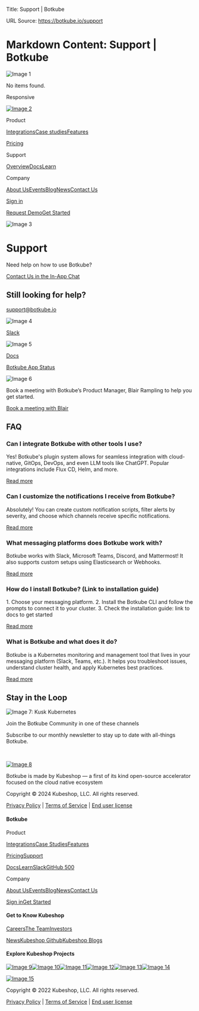 Title: Support | Botkube

URL Source: https://botkube.io/support

Markdown Content:
Support | Botkube
===============
   

![Image 1](https://cdn.prod.website-files.com/633705de6adaa38599d8e258/63ff9d464cd8d63171586062_close-white.svg)

No items found.

Responsive 

[![Image 2](https://cdn.prod.website-files.com/633705de6adaa38599d8e258/667961c259ac5b072d1c38ee_bk-logo.svg)](https://botkube.io/)

Product

[Integrations](https://botkube.io/integrations)[Case studies](https://botkube.io/case-studies)[Features](https://botkube.io/features)

[Pricing](https://botkube.io/pricing)

Support

[Overview](https://botkube.io/support)[Docs](https://docs.botkube.io/)[Learn](https://botkube.io/learn)

Company

[About Us](https://botkube.io/about)[Events](https://botkube.io/events)[Blog](https://botkube.io/blog)[News](https://botkube.io/news)[Contact Us](https://botkube.io/contact)

[Sign in](https://app.botkube.io/)

[Request Demo](https://botkube.io/demo)[Get Started](https://app.botkube.io/)

![Image 3](https://cdn.prod.website-files.com/633705de6adaa38599d8e258/663cd182c845a7c14f994cbe_bk-web-clouds.webp)

Support
=======

Need help on how to use Botkube?

[Contact Us in the In-App Chat](https://app.botkube.io/)

Still looking for help?
-----------------------

[support@botkube.io](mailto:support@botkube.io)

![Image 4](https://cdn.prod.website-files.com/633705de6adaa38599d8e258/664b5f297ee333331e47b52e_slack_logo-wh-new.svg)

[Slack](https://api.botkube.io/routers/slack/v1/install)

![Image 5](https://cdn.prod.website-files.com/633705de6adaa38599d8e258/664cd8ad17b41ee98de5042b_Docs.svg)

[Docs](https://docs.botkube.io/)

[Botkube App Status](https://status.botkube.io/)

![Image 6](https://cdn.prod.website-files.com/633705de6adaa38599d8e258/634ee5c0455ce28d5f1d965c_blair-rampling.jpeg)

Book a meeting with Botkube’s Product Manager, Blair Rampling to help you get started.

[Book a meeting with Blair](https://calendly.com/blair-kubeshop/30min)

FAQ
---

### Can I integrate Botkube with other tools I use?

Yes! Botkube's plugin system allows for seamless integration with cloud-native, GitOps, DevOps, and even LLM tools like ChatGPT. Popular integrations include Flux CD, Helm, and more.

[Read more](https://botkube.io/integrations)

### Can I customize the notifications I receive from Botkube?

Absolutely! You can create custom notification scripts, filter alerts by severity, and choose which channels receive specific notifications.

[Read more](https://botkube.io/learn/turning-kubernetes-k8s-alerts-into-k8s-notifications)

### What messaging platforms does Botkube work with?

Botkube works with Slack, Microsoft Teams, Discord, and Mattermost! It also supports custom setups using Elasticsearch or Webhooks.

[Read more](https://botkube.io/integrations)

### How do I install Botkube? (Link to installation guide)

1\. Choose your messaging platform. 2. Install the Botkube CLI and follow the prompts to connect it to your cluster. 3. Check the installation guide: link to docs to get started

[Read more](https://docs.botkube.io/)

### What is Botkube and what does it do?

Botkube is a Kubernetes monitoring and management tool that lives in your messaging platform (Slack, Teams, etc.). It helps you troubleshoot issues, understand cluster health, and apply Kubernetes best practices.

[Read more](https://botkube.io/features)

Stay in the Loop
----------------

![Image 7: Kusk Kubernetes ](https://cdn.prod.website-files.com/633705de6adaa38599d8e258/636d3117b8612105c60e0bd9_botkube-front-right.svg)

Join the Botkube Community in one of these channels

[](https://github.com/kubeshop/botkube)[](https://twitter.com/botkube_io)[](https://www.linkedin.com/showcase/botkube/)[](https://www.youtube.com/playlist?list=PL2Vye-us8_x_5eqYQTBq7ZywupscaW5yA)[](https://api.botkube.io/routers/slack/v1/install)

Subscribe to our monthly newsletter to stay up to date with all-things Botkube.

  

[![Image 8](https://cdn.prod.website-files.com/633705de6adaa38599d8e258/667961c259ac5b072d1c38ee_bk-logo.svg)](https://botkube.io/support#)

Botkube is made by Kubeshop — a first of its kind open-source accelerator focused on the cloud native ecosystem

[](https://www.youtube.com/playlist?list=PL2Vye-us8_x_5eqYQTBq7ZywupscaW5yA)[](https://github.com/kubeshop/botkube)[](https://twitter.com/botkube_io)[](https://www.linkedin.com/showcase/botkube/)[](https://api.botkube.io/routers/slack/v1/install)

Copyright © 2024 Kubeshop, LLC. All rights reserved.

[Privacy Policy](https://botkube.io/privacy-policy) | [Terms of Service](https://botkube.io/terms-and-conditions) | [End user license](https://kubeshop.io/end-user-license-agreement)

#### Botkube

Product

[Integrations](https://botkube.io/integrations)[Case Studies](https://botkube.io/case-studies)[Features](https://botkube.io/features)

[Pricing](https://botkube.io/pricing)[Support](https://botkube.io/support)

[Docs](https://botkube.io/support#)[Learn](https://botkube.io/learn)[Slack](https://api.botkube.io/routers/slack/v1/install)[GitHub 500](https://github.com/kubeshop/botkube)

Company

[About Us](https://botkube.io/about)[Events](https://botkube.io/events)[Blog](https://botkube.io/blog)[News](https://botkube.io/news)[Contact Us](https://botkube.io/contact)

[Sign in](https://app.botkube.io/)[Get Started](https://app.botkube.io/)

#### Get to Know Kubeshop

[Careers](https://kubeshop.io/careers)[The Team](https://kubeshop.io/team)[Investors](https://kubeshop.io/investors)

[News](https://kubeshop.io/news)[Kubeshop Github](https://github.com/kubeshop)[Kubeshop Blogs](https://kubeshop.io/blog)

#### Explore Kubeshop Projects

[![Image 9](https://cdn.prod.website-files.com/633705de6adaa38599d8e258/63ee6ae9b9e5301c296d1a2f_testkube-small-logo.svg)](https://testkube.io/)[![Image 10](https://cdn.prod.website-files.com/633705de6adaa38599d8e258/63ee6ae8ebd7250c738cd959_botkube-small-logo.svg)](https://botkube.io/)[![Image 11](https://cdn.prod.website-files.com/633705de6adaa38599d8e258/63ee6aea21447463cb5bf2ca_tracetest-small-logo.svg)](https://tracetest.io/)[![Image 12](https://cdn.prod.website-files.com/633705de6adaa38599d8e258/63ee6ae94f457e2d96b7d5db_kubefirst-small-logo.svg)](https://kubefirst.io/)[![Image 13](https://cdn.prod.website-files.com/633705de6adaa38599d8e258/63ee6ae9ebd7258d418cd95a_monokle-small-logo.svg)](https://monokle.io/)[![Image 14](https://cdn.prod.website-files.com/633705de6adaa38599d8e258/63ee6aea279c4a35717825ec_kusk-small-logo.svg)](https://kusk.io/)

[![Image 15](https://cdn.prod.website-files.com/633705de6adaa38599d8e258/633814eec32051e6331c51c1_Logo-Kubeshop.svg)](https://kubeshop.io/)

Copyright © 2022 Kubeshop, LLC. All rights reserved.

[Privacy Policy](https://botkube.io/privacy-policy) | [Terms of Service](https://botkube.io/terms-and-conditions) | [End user license](https://botkube.io/support#)
